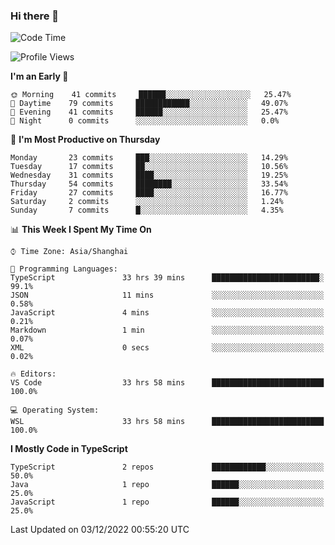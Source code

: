 ### Hi there 👋

<!--
**waynelwz/waynelwz** is a ✨ _special_ ✨ repository because its `README.md` (this file) appears on your GitHub profile.

Here are some ideas to get you started:

- 🔭 I’m currently working on ...
- 🌱 I’m currently learning ...
- 👯 I’m looking to collaborate on ...
- 🤔 I’m looking for help with ...
- 💬 Ask me about ...
- 📫 How to reach me: ...
- 😄 Pronouns: ...
- ⚡ Fun fact: ...
-->

<!--START_SECTION:waka-->
![Code Time](http://img.shields.io/badge/Code%20Time-774%20hrs%2035%20mins-blue)

![Profile Views](http://img.shields.io/badge/Profile%20Views-0-blue)

**I'm an Early 🐤** 

```text
🌞 Morning    41 commits     ██████░░░░░░░░░░░░░░░░░░░   25.47% 
🌆 Daytime    79 commits     ████████████░░░░░░░░░░░░░   49.07% 
🌃 Evening    41 commits     ██████░░░░░░░░░░░░░░░░░░░   25.47% 
🌙 Night      0 commits      ░░░░░░░░░░░░░░░░░░░░░░░░░   0.0%

```
📅 **I'm Most Productive on Thursday** 

```text
Monday       23 commits     ███░░░░░░░░░░░░░░░░░░░░░░   14.29% 
Tuesday      17 commits     ██░░░░░░░░░░░░░░░░░░░░░░░   10.56% 
Wednesday    31 commits     ████░░░░░░░░░░░░░░░░░░░░░   19.25% 
Thursday     54 commits     ████████░░░░░░░░░░░░░░░░░   33.54% 
Friday       27 commits     ████░░░░░░░░░░░░░░░░░░░░░   16.77% 
Saturday     2 commits      ░░░░░░░░░░░░░░░░░░░░░░░░░   1.24% 
Sunday       7 commits      █░░░░░░░░░░░░░░░░░░░░░░░░   4.35%

```


📊 **This Week I Spent My Time On** 

```text
⌚︎ Time Zone: Asia/Shanghai

💬 Programming Languages: 
TypeScript               33 hrs 39 mins      ████████████████████████░   99.1% 
JSON                     11 mins             ░░░░░░░░░░░░░░░░░░░░░░░░░   0.58% 
JavaScript               4 mins              ░░░░░░░░░░░░░░░░░░░░░░░░░   0.21% 
Markdown                 1 min               ░░░░░░░░░░░░░░░░░░░░░░░░░   0.07% 
XML                      0 secs              ░░░░░░░░░░░░░░░░░░░░░░░░░   0.02%

🔥 Editors: 
VS Code                  33 hrs 58 mins      █████████████████████████   100.0%

💻 Operating System: 
WSL                      33 hrs 58 mins      █████████████████████████   100.0%

```

**I Mostly Code in TypeScript** 

```text
TypeScript               2 repos             ████████████░░░░░░░░░░░░░   50.0% 
Java                     1 repo              ██████░░░░░░░░░░░░░░░░░░░   25.0% 
JavaScript               1 repo              ██████░░░░░░░░░░░░░░░░░░░   25.0%

```



 Last Updated on 03/12/2022 00:55:20 UTC
<!--END_SECTION:waka-->
